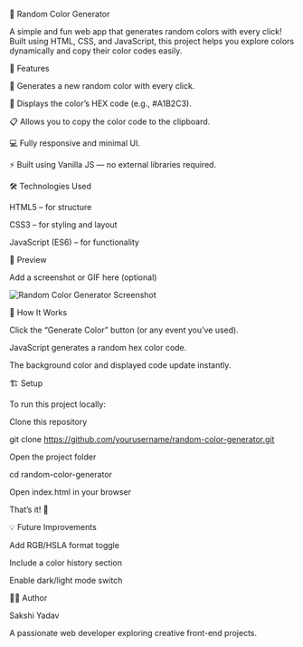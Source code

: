 🎨 Random Color Generator

A simple and fun web app that generates random colors with every click! Built using HTML, CSS, and JavaScript, this project helps you explore colors dynamically and copy their color codes easily.

🚀 Features

🎲 Generates a new random color with every click.

🌈 Displays the color’s HEX code (e.g., #A1B2C3).

📋 Allows you to copy the color code to the clipboard.

💻 Fully responsive and minimal UI.

⚡ Built using Vanilla JS — no external libraries required.

🛠️ Technologies Used

HTML5 – for structure

CSS3 – for styling and layout

JavaScript (ES6) – for functionality

📸 Preview

Add a screenshot or GIF here (optional)

![Random Color Generator Screenshot](./screenshot.png)

🧠 How It Works

Click the “Generate Color” button (or any event you’ve used).

JavaScript generates a random hex color code.

The background color and displayed code update instantly.

🏗️ Setup

To run this project locally:

Clone this repository

git clone https://github.com/yourusername/random-color-generator.git


Open the project folder

cd random-color-generator


Open index.html in your browser

That’s it! 🎉

💡 Future Improvements

Add RGB/HSLA format toggle

Include a color history section

Enable dark/light mode switch

🧑‍💻 Author

Sakshi Yadav

A passionate web developer exploring creative front-end projects.
